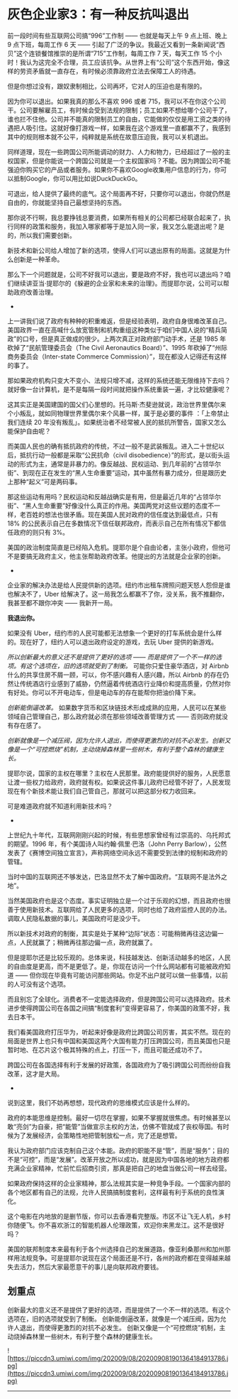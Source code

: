 # 灰色企业家3：有一种反抗叫退出

前一段时间有些互联网公司搞“996”工作制 —— 也就是每天上午 9 点上班、晚上 9 点下班，每周工作 6 天 —— 引起了广泛的争议。我最近又看到一条新闻说“西贝”这个连锁餐馆推崇的是所谓“715”工作制，每周工作 7 天，每天工作 15 个小时！我认为这完全不合理，员工应该抗争。从世界上有“公司”这个东西开始，像这样的劳资矛盾就一直存在，有时候必须靠政府立法去保障工人的待遇。

但是你想过没有，跟奴隶制相比，公司再坏，它对人的压迫也是有限的。

因为你可以退出。如果我真的那么不喜欢 996 或者 715，我可以不在你这个公司干。公司要解雇员工，有时候会受到法规的限制；员工如果不想给哪个公司干了，谁也拦不住他。公司并不能真的限制员工的自由，它能做的仅仅是用工资之类的待遇把人吸引住。这就好像打游戏一样，如果我在这个游戏里一直都赢不了，我感到其中的规则根本就不公平，纯粹就是系统在故意压迫我，我可以关机退出。

同样道理，现在一些跨国公司所能调动的财力、人力和物力，已经超过了一般的主权国家，但是你能说一个跨国公司就是一个主权国家吗？不能。因为跨国公司不能强迫你购买它的产品或者服务。如果你不喜欢Google收集用户信息的行为，你可以抵制Google，你可以用比如说DuckDuckGo。

可退出，给人提供了最终的底气。这个局面再不好，只要你可以退出，你就仍然是自由的，你就能坚持自己最想坚持的东西。

那你说不行啊，我总要挣钱总要消费，如果所有相关的公司都已经联合起来了，执行同样的政策和服务，我加入哪家都等于是加入同一家，我又怎么能退出呢？是的，所以我们需要创新。

新技术和新公司给人增加了新的选项，使得人们可以退出原有的局面。这就是为什么创新是一种革命。

那么下一个问题就是，公司不好我可以退出，要是政府不好，我也可以退出吗？咱们继续讲亚当·提耶尔的《躲避的企业家和未来的治理》。而提耶尔说，公司可以帮助政府改善治理。

*

上一讲我们说了政府有种种的积重难返，但是经验表明，政府自身很难改革自己。美国政界一直在高喊什么放宽管制和机构重组这种类似于咱们中国人说的“精兵简政”的口号，但是真正做成的很少。上两次真正对政府部门动手术，还是 1985 年砍掉了“民航管理委员会（The Civil Aeronautics Board）”、1995 年砍掉了“州际商务委员会（Inter-state Commerce Commission）”，现在都没人记得还有这样的事了。

那如果政府机构只变大不变小、法规只增不减，这样的系统还能无限维持下去吗？就好像一台计算机，是不是每隔一段时间就把操作系统重装一遍，才比较健康呢？

这其实正是美国建国的国父们心里想的。托马斯·杰斐逊就说，政治世界里偶尔来个小叛乱，就如同物理世界里偶尔来个风暴一样，属于是必要的事件 ：「上帝禁止我们连续 20 年没有叛乱」。如果统治者不经常被人民的抵抗所警告，国家又怎么能保护自由呢？

而美国人民也的确有抵抗政府的传统，不过一般不是武装叛乱。进入二十世纪以后，抵抗行动一般都是采取“公民抗命（civil disobedience）”的形式，是以街头运动的形式为主，通常是非暴力的。像反越战、民权运动、到几年前的“占领华尔街”、到现在正在发生的“黑人生命重要”运动，其中虽然有暴力成分，但是跟历史上那种“起义”可是两码事。

那这些运动有用吗？民权运动和反越战确实是有用，但是最近几年的“占领华尔街”、“黑人生命重要”好像没什么真正的作用。美国两党对这些议题的态度不一样，老百姓的想法也很矛盾。现在美国人民对政府的信任度达到最低点，只有 18% 的公民表示自己在多数情况下信任联邦政府，而表示自己在所有情况下都信任政府的则只有 3%。

美国的政治制度简直是已经陷入危机。提耶尔是个自由论者，主张小政府，但他可不是要搞无政府主义，他主张帮助政府改革。他提出的方法就是企业家的创新。

*

企业家的解决办法是给人民提供新的选项。纽约市出租车牌照问题天怒人怨但是谁也解决不了，Uber 给解决了。这一局我怎么都赢不了你，没关系，我不推翻你，我甚至都不跟你冲突 —— 我新开一局。

 **我退出你。**

如果没有 Uber，纽约市的人民可能都无法想象一个更好的打车系统会是什么样的。现在好了，纽约人可以退出政府设定的游戏，去玩 Uber 提供的新游戏。

 *所以创新最大的意义还不是提供了更好的选项 —— 而是提供了一个不一样的选项。有这个选项在，旧的选项就受到了制衡。* 可能你只爱住豪华酒店，对 Airbnb 什么的共享住房不屑一顾，可以，你不感兴趣有人感兴趣，所以 Airbnb 的存在仍然让传统酒店行业感到了威胁，仍然逼着传统酒店行业降价和提高质量，仍然对你有好处。你可以不开电动车，但是电动车的存在能帮你把油价降下来。

 *创新能倒逼改革。* 如果数字货币和区块链技术形成成熟的应用，人民可以在某些领域自己管理自己，那么政府就必须在那些领域改善管理方式 —— 否则政府就没有存在感了。

 *创新就像是一个减压阀，因为允许人退出，而使得更激烈的对抗不必发生。创新又像是一个“可控燃烧”机制，主动烧掉森林里一些树木，有利于整个森林的健康生长。*

提耶尔说，国家的主权在哪里？主权在人民那里。政府能提供好的服务，人民愿意让渡一些权力给政府，政府就有权。如果说这件事儿政府已经管不好了，人民发现现在有个新技术能让我们自己管自己，那就可以把这部分权力收回来。

可是难道政府就不知道利用新技术吗？

*

上世纪九十年代，互联网刚刚兴起的时候，有些思想家曾经有过崇高的、乌托邦式的期望。1996 年，有个美国诗人叫约翰·佩里·巴洛（John Perry Barlow），公然发表了《赛博空间独立宣言》，声称网络空间永远不需要受到法律的规制和政府的管辖。

当时中国的互联网还不够发达，巴洛显然不太了解中国政府。“互联网不是法外之地”。

当然美国政府也是这个态度。事实证明独立是一个过于乐观的幻想，而且政府也很善于使用新技术。互联网给了人民更多的选项，同时也给了政府监控人民的办法。调取人民隐私数据的事儿，美国政府可是没少干。

所以新技术对政府的制衡，其实是处于某种“边际”状态：可能稍微再往这边偏一点，人民就赢了；稍微再往那边偏一点，政府就赢了。

但是提耶尔还是比较乐观的。总体来说，科技越发达、创新活动越多的地区，人民的自由度是更高，而不是更低了。是，你现在访问一个什么网站都有可能被政府知道 —— 但你现在毕竟有可能访问那些网站。你足不出户就可以做一些事情，以前的人可没有这个选项。

而且别忘了全球化。消费者不一定能选择政府，但是跨国公司可以选择政府。技术进步使得跨国公司在各国之间搞“制度套利”变得更容易了，你美国的政策不好，我去日本干。

我们看美国政府打压华为，听起来好像是政府比跨国公司厉害，其实不然。现在的局面是世界上也只有中国和美国这两个大国有能力打压跨国公司，而且美国也只是暂时地、在芯片这个极其特殊的点上，打压一下，而且可能还成功不了。

跨国公司在各国选择有利于发展的好政策，各国政府为了吸引跨国公司而纷纷自我改革，这才是大局。

*

说到这里，我们不妨再想想，现代政府的思维模式应该是什么样的。

政府的本能思维是控制。最好一切尽在掌握，如果不掌握就很焦虑。有时候甚至以敢“亮剑”为自豪，把“能管”当做宣示主权的方法，仿佛不管就成了丧权辱国。有时候为了发展经济，会策略性地把管制放松一点，完了还是想管。

我认为政府部门应该克制自己这个本能。政府的职能不是“管”，而是“服务”；目的不是“可控”，而是“发展”。改革开放之所以成功，就是因为中国各地的地方政府都充满企业家精神，忙前忙后招商引资，那真是把自己的地盘当做公司一样去经营。

如果政府保持这样的企业家精神，那么法规其实是一种竞争手段。一个国家内部的各个地区都有自己的法规，允许人民搞搞制度套利，这样最有利于系统的良性演化。

这个电影在内地放的是删节版，你可以去香港看完整版。市区不让飞无人机，乡村你随便飞。你不喜欢浙江的智能机器人伦理政策，欢迎你来黑龙江。这不是很好吗？

美国的联邦制度本来最有利于各个州选择自己的发展道路，像亚利桑那州和加州那样用法规竞争。可是提耶尔说现在这个局面还是不行，各州的政府都在变得越来越失去活力，然后大家最愿意干的事儿是向联邦政府要钱。

## 划重点

创新最大的意义还不是提供了更好的选项，而是提供了一个不一样的选项。有这个选项在，旧的选项就受到了制衡。
创新能倒逼改革，就像是一个减压阀，因为允许人退出，而使得更激烈的对抗不必发生。
创新又像是一个“可控燃烧”机制，主动烧掉森林里一些树木，有利于整个森林的健康生长。

![https://piccdn3.umiwi.com/img/202009/08/202009081901364184913786.jpg](https://piccdn3.umiwi.com/img/202009/08/202009081901364184913786.jpg)

---
